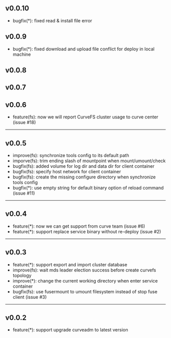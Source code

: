 v0.0.10
---

* bugfix(*): fixed read & install file error

v0.0.9
---

* bugfix(*): fixed download and upload file conflict for deploy in local machine

v0.0.8
---


v0.0.7
---

v0.0.6
---

* feature(fs): now we will report CurveFS cluster usage to curve center (issue #18)

---

v0.0.5
---

* improve(fs): synchronize tools config to its default path
* imporve(fs): trim ending slash of mountpoint when mount/umount/check
* bugfix(fs): added volume for log dir and data dir for client container
* bugfix(fs): specify host network for client container
* bugfix(fs): create the missing configure directory when synchronize tools config
* bugfix(*): use empty string for default binary option of reload command (issue #11)

---

v0.0.4
---

* feature(*): now we can get support from curve team (issue #6)
* feature(*): support replace service binary without re-deploy (issue #2)

---

v0.0.3
---
* feature(*): support export and import cluster database
* improve(fs): wait mds leader election success before create curvefs topology
* improve(*): change the current working directory when enter service container
* bugfix(fs): use fusermount to umount filesystem instead of stop fuse client (issue #3)
 
---

v0.0.2 
--- 
* feature(*): support upgrade curveadm to latest version
